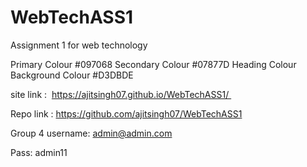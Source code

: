 # WebTechASS1
Assignment 1 for web technology

Primary Colour #097068 
Secondary Colour #07877D
Heading Colour 
Background Colour #D3DBDE

site link :  https://ajitsingh07.github.io/WebTechASS1/ 

Repo link : https://github.com/ajitsingh07/WebTechASS1

Group 4
username: admin@admin.com

Pass: admin11
